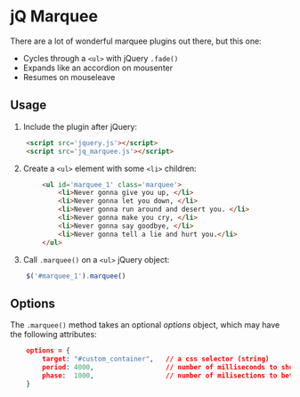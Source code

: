 
# jQ Marquee

There are a lot of wonderful marquee plugins out there, but this one:

- Cycles through a `<ul>` with jQuery `.fade()`
- Expands like an accordion on mousenter
- Resumes on mouseleave

## Usage

1. Include the plugin after jQuery:

```HTML
	<script src='jquery.js'></script>
	<script src='jq_marquee.js'></script>
```



2. Create a `<ul>` element with some `<li>` children:

```HTML
		<ul id='marquee_1' class='marquee'>
			<li>Never gonna give you up, </li>
			<li>Never gonna let you down, </li>
			<li>Never gonna run around and desert you. </li>
			<li>Never gonna make you cry, </li>
			<li>Never gonna say goodbye, </li>
			<li>Never gonna tell a lie and hurt you.</li>
		</ul>
```

3. Call `.marquee()` on a `<ul>` jQuery object:

```javascript
	$('#marquee_1').marquee()
```

## Options

The `.marquee()` method takes an optional _options_ object, which may have the following attributes:

```JSON
	options = {
		target: "#custom_container",   // a css selector (string)
		period: 4000,                  // number of milliseconds to show each item
		phase:  1000,                  // number of milisections to between items and during slide up/down
	}
```
